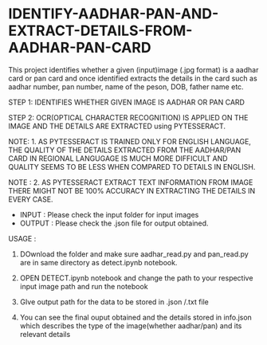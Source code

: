 # IDENTIFY-AADHAR-PAN-AND-EXTRACT-DETAILS-FROM-AADHAR-PAN-CARD

This project identifies whether a given (input)image (.jpg format) is a aadhar card or pan card and once identified extracts the details in the card such as aadhar number, pan number, name of the peson, DOB, father name etc.

STEP 1: IDENTIFIES WHETHER GIVEN IMAGE IS AADHAR OR PAN CARD

STEP 2: OCR(OPTICAL CHARACTER RECOGNITION) IS APPLIED ON THE IMAGE AND THE DETAILS ARE EXTRACTED using PYTESSERACT. 

NOTE: 1. AS PYTESSERACT IS TRAINED ONLY FOR ENGLISH LANGUAGE, THE QUALITY OF THE DETAILS EXTRACTED FROM THE AADHAR/PAN CARD IN REGIONAL LANGUGAGE IS MUCH MORE DIFFICULT AND QUALITY SEEMS TO BE LESS WHEN COMPARED TO DETAILS IN ENGLISH. 

NOTE : 2. AS PYTESSERACT EXTRACT TEXT INFORMATION FROM IMAGE THERE MIGHT NOT BE 100% ACCURACY IN EXTRACTING THE DETAILS IN EVERY CASE.

* INPUT : Please check the input folder for input images
* OUTPUT : Please check the .json file for output obtained.

USAGE : 

1. DOwnload the folder and make sure aadhar_read.py and pan_read.py are in same directory as detect.ipynb notebook.

2. OPEN DETECT.ipynb notebook and change the path to your respective input image path and run the notebook

3. GIve output path for the data to be stored in .json /.txt file 

4. You can see the final ouput obtained and the details stored in info.json which describes the type of the image(whether aadhar/pan) and its relevant details
